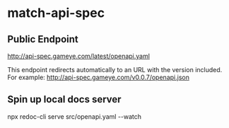 # match-api-spec


## Public Endpoint

http://api-spec.gameye.com/latest/openapi.yaml

This endpoint redirects automatically to an URL with the version included. 
For example: http://api-spec.gameye.com/v0.0.7/openapi.json

## Spin up local docs server

npx redoc-cli serve src/openapi.yaml --watch
